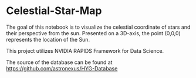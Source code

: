 # Celestial-Star-Map

The goal of this notebook is to visualize the celestial coordinate of stars and their perspective from the sun. Presented on a 3D-axis, the point (0,0,0) represents the location of the Sun.

This project utilizes NVIDIA RAPIDS Framework for Data Science.

The source of the database can be found at https://github.com/astronexus/HYG-Database

